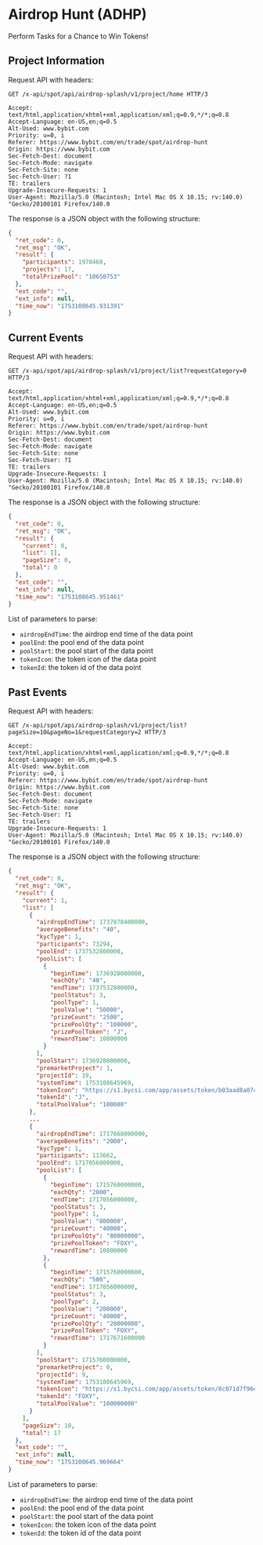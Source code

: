 # Airdrop Hunt (ADHP)

Perform Tasks for a Chance to Win Tokens!

## Project Information

Request API with headers:

```text
GET /x-api/spot/api/airdrop-splash/v1/project/home HTTP/3

Accept: text/html,application/xhtml+xml,application/xml;q=0.9,*/*;q=0.8
Accept-Language: en-US,en;q=0.5
Alt-Used: www.bybit.com
Priority: u=0, i
Referer: https://www.bybit.com/en/trade/spot/airdrop-hunt
Origin: https://www.bybit.com
Sec-Fetch-Dest: document
Sec-Fetch-Mode: navigate
Sec-Fetch-Site: none
Sec-Fetch-User: ?1
TE: trailers
Upgrade-Insecure-Requests: 1
User-Agent: Mozilla/5.0 (Macintosh; Intel Mac OS X 10.15; rv:140.0) "Gecko/20100101 Firefox/140.0
```

The response is a JSON object with the following structure:

```json
{
  "ret_code": 0,
  "ret_msg": "OK",
  "result": {
    "participants": 1978468,
    "projects": 17,
    "totalPrizePool": "10650753"
  },
  "ext_code": "",
  "ext_info": null,
  "time_now": "1753108645.931391"
}
```

## Current Events

Request API with headers:

```text
GET /x-api/spot/api/airdrop-splash/v1/project/list?requestCategory=0 HTTP/3

Accept: text/html,application/xhtml+xml,application/xml;q=0.9,*/*;q=0.8
Accept-Language: en-US,en;q=0.5
Alt-Used: www.bybit.com
Priority: u=0, i
Referer: https://www.bybit.com/en/trade/spot/airdrop-hunt
Origin: https://www.bybit.com
Sec-Fetch-Dest: document
Sec-Fetch-Mode: navigate
Sec-Fetch-Site: none
Sec-Fetch-User: ?1
TE: trailers
Upgrade-Insecure-Requests: 1
User-Agent: Mozilla/5.0 (Macintosh; Intel Mac OS X 10.15; rv:140.0) "Gecko/20100101 Firefox/140.0
```

The response is a JSON object with the following structure:

```json
{
  "ret_code": 0,
  "ret_msg": "OK",
  "result": {
    "current": 0,
    "list": [],
    "pageSize": 0,
    "total": 0
  },
  "ext_code": "",
  "ext_info": null,
  "time_now": "1753108645.951461"
}
```

List of parameters to parse:

- `airdropEndTime`: the airdrop end time of the data point
- `poolEnd`: the pool end of the data point
- `poolStart`: the pool start of the data point
- `tokenIcon`: the token icon of the data point
- `tokenId`: the token id of the data point

## Past Events

Request API with headers:

```text
GET /x-api/spot/api/airdrop-splash/v1/project/list?pageSize=10&pageNo=1&requestCategory=2 HTTP/3

Accept: text/html,application/xhtml+xml,application/xml;q=0.9,*/*;q=0.8
Accept-Language: en-US,en;q=0.5
Alt-Used: www.bybit.com
Priority: u=0, i
Referer: https://www.bybit.com/en/trade/spot/airdrop-hunt
Origin: https://www.bybit.com
Sec-Fetch-Dest: document
Sec-Fetch-Mode: navigate
Sec-Fetch-Site: none
Sec-Fetch-User: ?1
TE: trailers
Upgrade-Insecure-Requests: 1
User-Agent: Mozilla/5.0 (Macintosh; Intel Mac OS X 10.15; rv:140.0) "Gecko/20100101 Firefox/140.0
```

The response is a JSON object with the following structure:

```json
{
  "ret_code": 0,
  "ret_msg": "OK",
  "result": {
    "current": 1,
    "list": [
      {
        "airdropEndTime": 1737878400000,
        "averageBenefits": "40",
        "kycType": 1,
        "participants": 73294,
        "poolEnd": 1737532800000,
        "poolList": [
          {
            "beginTime": 1736928000000,
            "eachQty": "40",
            "endTime": 1737532800000,
            "poolStatus": 3,
            "poolType": 1,
            "poolValue": "50000",
            "prizeCount": "2500",
            "prizePoolQty": "100000",
            "prizePoolToken": "J",
            "rewardTime": 10800000
          }
        ],
        "poolStart": 1736928000000,
        "premarketProject": 1,
        "projectId": 19,
        "systemTime": 1753108645969,
        "tokenIcon": "https://s1.bycsi.com/app/assets/token/b03aad8a07cd3b7a9d05f07b5377f8d5.png",
        "tokenId": "J",
        "totalPoolValue": "100000"
      },
      ...
      {
        "airdropEndTime": 1717668000000,
        "averageBenefits": "2000",
        "kycType": 1,
        "participants": 113662,
        "poolEnd": 1717056000000,
        "poolList": [
          {
            "beginTime": 1715760000000,
            "eachQty": "2000",
            "endTime": 1717056000000,
            "poolStatus": 3,
            "poolType": 1,
            "poolValue": "800000",
            "prizeCount": "40000",
            "prizePoolQty": "80000000",
            "prizePoolToken": "FOXY",
            "rewardTime": 10800000
          },
          {
            "beginTime": 1715760000000,
            "eachQty": "500",
            "endTime": 1717056000000,
            "poolStatus": 3,
            "poolType": 2,
            "poolValue": "200000",
            "prizeCount": "40000",
            "prizePoolQty": "20000000",
            "prizePoolToken": "FOXY",
            "rewardTime": 1717671600000
          }
        ],
        "poolStart": 1715760000000,
        "premarketProject": 0,
        "projectId": 9,
        "systemTime": 1753108645969,
        "tokenIcon": "https://s1.bycsi.com/app/assets/token/8c071d7f96ebfdfdd7e59d1fb2f9054f.png",
        "tokenId": "FOXY",
        "totalPoolValue": "100000000"
      }
    ],
    "pageSize": 10,
    "total": 17
  },
  "ext_code": "",
  "ext_info": null,
  "time_now": "1753108645.969664"
}
```

List of parameters to parse:

- `airdropEndTime`: the airdrop end time of the data point
- `poolEnd`: the pool end of the data point
- `poolStart`: the pool start of the data point
- `tokenIcon`: the token icon of the data point
- `tokenId`: the token id of the data point
